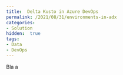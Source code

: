 ```yaml
---
title:  Delta Kusto in Azure DevOps
permalink: /2021/08/31/environments-in-adx
categories:
- Solution
hidden:  true
tags:
- Data
- DevOps
---
```

Bla
a
